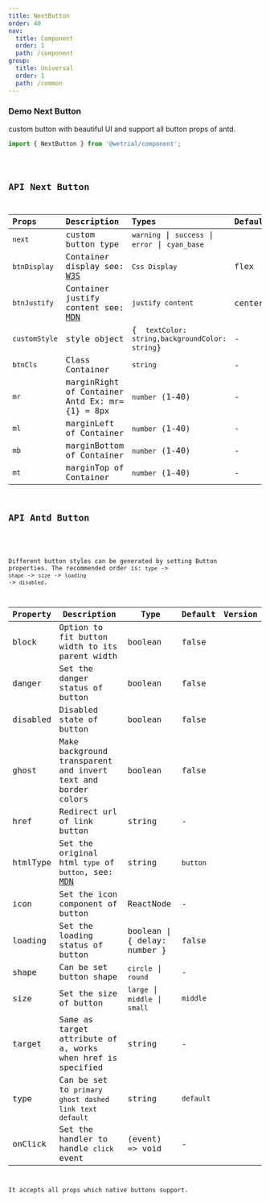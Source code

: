 ```yaml
---
title: NextButton
order: 40
nav:
  title: Component
  order: 1
  path: /component
group:
  title: Universal
  order: 1
  path: /common
---
```


### Demo Next Button

custom button with beautiful UI and support all button props of antd.

```js
import { NextButton } from '@wetrial/component';
```

<code src="../demos/NextButton" />

## API Next Button

| Props | Description | Types | Defaults |
| :-- | :-- | :-- | :-- |
| `next` | custom button type | `warning` \| `success` \| `error` \| `cyan_base` |
| `btnDisplay` | Container display see: [W3S](https://www.w3schools.com/cssref/pr_class_display.asp) | `Css Display` | flex |
| `btnJustify` | Container justify content see: [MDN](https://developer.mozilla.org/en-US/docs/Web/CSS/justify-content) | `justify content` | center |
| `customStyle` | style object | { ` textColor: string,backgroundColor: string`} | - |
| `btnCls` | Class Container | `string` | - |
| `mr` | marginRight of Container Antd Ex: mr={1} = 8px | `number` (1-40) | - |
| `ml` | marginLeft of Container | `number` (1-40) | - |
| `mb` | marginBottom of Container | `number` (1-40) | - |
| `mt` | marginTop of Container | `number` (1-40) | - |

## API Antd Button

<!-- https://github.com/ant-design/ant-design/tree/master/components -->

Different button styles can be generated by setting Button properties. The recommended order is: `type` -> `shape` -> `size` -> `loading` -> `disabled`.

| Property | Description | Type | Default | Version |
| --- | --- | --- | --- | --- |
| block | Option to fit button width to its parent width | boolean | false |  |
| danger | Set the danger status of button | boolean | false |  |
| disabled | Disabled state of button | boolean | false |  |
| ghost | Make background transparent and invert text and border colors | boolean | false |  |
| href | Redirect url of link button | string | - |  |
| htmlType | Set the original html `type` of `button`, see: [MDN](https://developer.mozilla.org/en-US/docs/Web/HTML/Element/button#attr-type) | string | `button` |  |
| icon | Set the icon component of button | ReactNode | - |  |
| loading | Set the loading status of button | boolean \| { delay: number } | false |  |
| shape | Can be set button shape | `circle` \| `round` | - |  |
| size | Set the size of button | `large` \| `middle` \| `small` | `middle` |  |
| target | Same as target attribute of a, works when href is specified | string | - |  |
| type | Can be set to `primary` `ghost` `dashed` `link` `text` `default` | string | `default` |  |
| onClick | Set the handler to handle `click` event | (event) => void | - |  |

It accepts all props which native buttons support.
